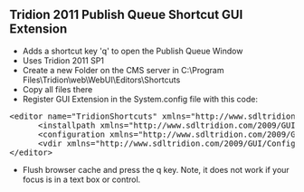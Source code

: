 Tridion 2011 Publish Queue Shortcut GUI Extension
------------------------
- Adds a shortcut key 'q' to open the Publish Queue Window
- Uses Tridion 2011 SP1  
- Create a new Folder on the CMS server in C:\Program Files\Tridion\web\WebUI\Editors\Shortcuts
- Copy all files there
- Register GUI Extension in the System.config file with this code:
<pre>
&lt;editor name="TridionShortcuts" xmlns="http://www.sdltridion.com/2009/GUI/Configuration"&gt;
      &lt;installpath xmlns="http://www.sdltridion.com/2009/GUI/Configuration"&gt;C:\Program Files\Tridion\web\WebUI\Editors\Shortcuts&lt;/installpath&gt;
      &lt;configuration xmlns="http://www.sdltridion.com/2009/GUI/Configuration"&gt;Shortcuts.config&lt;/configuration&gt;
      &lt;vdir xmlns="http://www.sdltridion.com/2009/GUI/Configuration"&gt;Shortcuts&lt;/vdir&gt;
&lt;/editor&gt;
</pre>
- Flush browser cache and press the q key.  Note, it does not work if your focus is in a text box or control.

